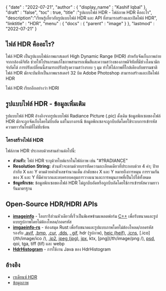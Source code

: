 {
  "date" : "2022-07-21",
  "author" : {
    "display_name" : "Kashif Iqbal"
},
  "draft" : "false",
  "toc" : true,
  "title" :"รูปแบบไฟล์ HDR - ไฟล์ภาพ HDR คืออะไร",
  "description":"เรียนรู้เกี่ยวกับรูปแบบไฟล์ HDR และ API ที่สามารถสร้างและเปิดไฟล์ HDR",
  "linktitle" : "HDR",
  "menu" : {
    "docs" : {
      "parent" : "image"
}
},
  "lastmod" : "2022-07-21"
}

## ไฟล์ HDR คืออะไร?

ไฟล์ HDR เป็นรูปแบบไฟล์ภาพแรสเตอร์ High Dynamic Range (HDR) สำหรับจัดเก็บภาพถ่ายจากกล้องดิจิทัล ช่วยให้โปรแกรมแก้ไขภาพสามารถเพิ่มสีและความสว่างของภาพดิจิทัลที่มีช่วงไดนามิกจำกัดได้ การปรับเปลี่ยนนี้สามารถปรับปรุงความสว่างรอบ ๆ มุม ทำให้ได้ภาพที่ใกล้เคียงกับธรรมชาติ ไฟล์ HDR มักจะบันทึกเป็นภาพแรสเตอร์ 32 บิต Adobe Photoshop สามารถสร้างและเปิดไฟล์ HDR

ไฟล์ HDR เรียกอีกอย่างว่า HDRI

## รูปแบบไฟล์ HDR - ข้อมูลเพิ่มเติม

รูปแบบไฟล์ HDR อ้างอิงจากรูปแบบไฟล์ Radiance Picture (.pic) ดั้งเดิม ข้อมูลพิกเซลของไฟล์ HDR มักจะถูกจัดเก็บโดยไม่บีบอัด แต่ในบางกรณี ข้อมูลพิกเซลจะถูกบีบอัดโดยใช้ระบบการเข้ารหัสความยาวรันไทม์ที่ไม่ซับซ้อน

### โครงสร้างไฟล์ HDR

ไฟล์ภาพ HDR ประกอบด้วยสามส่วนต่อไปนี้:

* **ส่วนหัว:** ไฟล์ HDR ระบุด้วยไบต์แรกในไฟล์ภาพ เช่น "#?RADIANCE"
* **Resolution String:** ส่วนหัวจะตามด้วยบรรทัดความละเอียดเดียวที่ประกอบด้วย 4 ค่า; ป้ายกำกับ X และ Y ตามด้วยค่าตัวเลขจำนวนเต็ม ลำดับของ X และ Y หมายถึงการหมุน การรวมกันของ X และ Y ที่มีค่าบวกและลบครอบคลุมการวางแนวและการหมุนภาพที่เป็นไปได้ทั้งหมด
* **ข้อมูลพิกเซล:** ข้อมูลพิกเซลของไฟล์ HDR ไม่ถูกบีบอัดหรือถูกบีบอัดโดยใช้การเข้ารหัสความยาวรันมาตรฐาน

## Open-Source HDR/HDRI APIs

* **[imageinfo](https://github.com/xiaozhuai/imageinfo )** - ไลบรารีส่วนหัวเดียวที่เร็วเป็นพิเศษข้ามแพลตฟอร์ม [C++](/th/programming/cpp/) เพื่อรับขนาดและรูปแบบรูปภาพโดยไม่ต้องโหลด/ถอดรหัส
* **[imgaeinfo-rs](https://github.com/xiaozhuai/imageinfo-rs)** - ห้องสมุด Rust เพื่อรับขนาดและรูปแบบภาพโดยไม่ต้องโหลด/ถอดรหัส รองรับ [.avif](/th/image/avif/), [.bmp](/th/image/bmp/), [.cur](/th/image/cur/), [.dds](/th/image/dds/), [ . gif](/th/image/gif/), hdr (รูปภาพ), [heic (heif)](/th/image/heic/), [.icns](/th/image/icns/), [.ico](/th/image/ico /), [.jp2](/th/image/jp2/), [jpeg (jpg)](/th/image/jpeg/), [jpx](/th/image/jpx/), ktx, [png](/th/image/png /), [psd](/th/image/psd/), qoi, tga, tiff (tif) และ webp
* **[HdrHistogram](https://github.com/HdrHistogram/HdrHistogram)** - การใช้งาน Java ของ HdrHistogram

## อ้างอิง

* [เรเดียนซ์ HDR](http://paulbourke.net/dataformats/pic/)
* [ข้อมูลภาพ](https://github.com/xiaozhuai/imageinfo )

